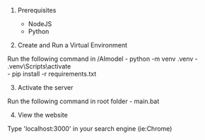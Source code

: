 1. Prerequisites 
    - NodeJS
    - Python

2. Create and Run a Virtual Environment 

Run the following command in /AImodel
    - python -m venv .venv
    - .venv\Scripts\activate    
    - pip install -r requirements.txt

3. Activate the server 

Run the following command in root folder 
    - main.bat

4. View the website 

Type 'localhost:3000' in your search engine (ie:Chrome)